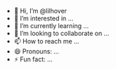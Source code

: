 - 👋 Hi, I’m @lilhover
- 👀 I’m interested in ...
- 🌱 I’m currently learning ...
- 💞️ I’m looking to collaborate on ...
- 📫 How to reach me ...
- 😄 Pronouns: ...
- ⚡ Fun fact: ...

<!---
lilhover/lilhover is a ✨ special ✨ repository because its `README.md` (this file) appears on your GitHub profile.
You can click the Preview link to take a look at your changes.
--->
